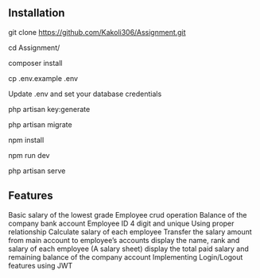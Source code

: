 ## Installation

git clone https://github.com/Kakoli306/Assignment.git

cd Assignment/

composer install

cp .env.example .env

Update .env and set your database credentials

php artisan key:generate

php artisan migrate


npm install

npm run dev

php artisan serve


## Features

Basic salary of the lowest grade
Employee crud operation
Balance of the company bank account
Employee ID 4 digit and unique
Using proper relationship
Calculate salary of each employee 
Transfer the salary amount from main account to employee’s accounts
display the name, rank and salary of each employee (A salary sheet)
display the total paid salary and remaining balance of the company account
Implementing Login/Logout features using JWT

